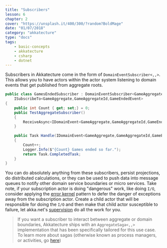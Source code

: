 ```yaml
---
title: "Subscribers"
lesson: 6
chapter: 2
cover: "https://unsplash.it/400/300/?random?BoldMage"
date: "01/07/2018"
category: "akkatecture"
type: "docs"
tags:
    - basic-concepts
    - akkatecture
    - csharp
    - dotnet
---
```

Subscribers in Akkatecture come in the form of `DomainEventSubscriber<,,>`. This allows you to have actors within the actor system listening to domain events that get published from aggregate roots.

```csharp
public class GamesEndedSubscriber : DomainEventSubscriber<GameAggregate,GameAggregateId,AggregateEvent<GameAggregate, GameAggregateId>>,
    ISubscribeTo<GameAggregate,GameAggregateId,GameEndedEvent>
{
    public int Count { get; set;} = 0;
    public TestAggregateSubscriber()
    {
        ReceiveAsync<IDomainEvent<GameAggregate,GameAggregateId,GameEndedEvent>>(Handle);
    }
        
    public Task Handle(IDomainEvent<GameAggregate,GameAggregateId,GameEndedEvent> domainEvent)
    {
        Count++;
        Logger.Info($"{Count} Games ended so far.");
        return Task.CompletedTask;
    }
}
```
You can do absolutely anything from these subscribers, persist projections, do distributed calculations, or they can be used to push data into message queues to notify other domain service boundaries or micro services. Take note, if your subscription actor is doing "dangerous" work, like doing `I/O`, consider applying the [error kernel](https://petabridge.com/blog/how-actors-recover-from-failure-hierarchy-and-supervision/) pattern to defer the danger of exceptions away from the subscription actor. Create a child actor that will be responsible for doing the `I/O` and then make that child actor susceptible to failure, let akka.net's [supervision](http://getakka.net/articles/concepts/supervision.html) do all the work for you.

> If you want a subscriber to interact between aggregate or domain boundaries, Akkatecture ships with an `AggregateSaga<,,>` implementation that has been specifically tailored for this use case. To learn more about sagas (otherwise known as process managers, or activities, go [here](/docs/sagas))